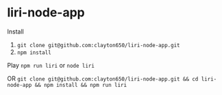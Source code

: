 # liri-node-app
Install
1. `git clone git@github.com:clayton650/liri-node-app.git`
2. `npm install`

Play
`npm run liri` or `node liri`

OR
`git clone git@github.com:clayton650/liri-node-app.git && cd liri-node-app && npm install && npm run liri`
